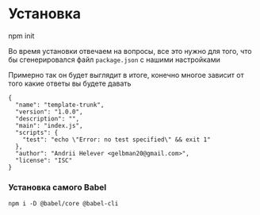# Установка

npm init

Во время установки отвечаем на вопросы, все это нужно для того, что бы сгенерировался файл `package.json` с нашими настройками

Примерно так он будет выглядит в итоге, конечно многое зависит от того какие ответы вы будете давать

    {
      "name": "template-trunk",
      "version": "1.0.0",
      "description": "",
      "main": "index.js",
      "scripts": {
        "test": "echo \"Error: no test specified\" && exit 1"
      },
      "author": "Andrii Helever <gelbman20@gmail.com>",
      "license": "ISC"
    }

### Установка самого Babel

    npm i -D @babel/core @babel-cli